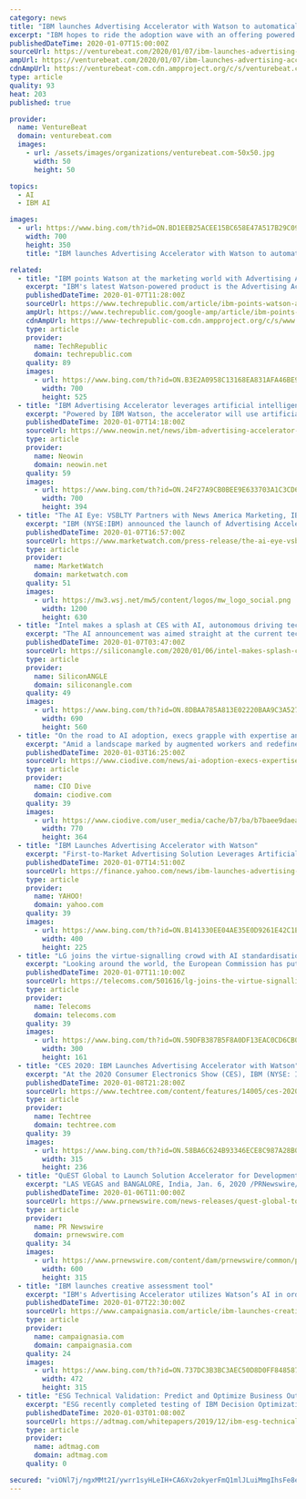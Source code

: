 ```yaml
---
category: news
title: "IBM launches Advertising Accelerator with Watson to automatically optimize campaigns with AI"
excerpt: "IBM hopes to ride the adoption wave with an offering powered by its Watson platform. IBM Advertising Accelerator, which launched today at the 2020 Consumer Electronics Show, leverages AI to predict the element combinations that drives the highest audience engagement and conversion. Watson automatically creates campaigns for customer segments ..."
publishedDateTime: 2020-01-07T15:00:00Z
sourceUrl: https://venturebeat.com/2020/01/07/ibm-launches-advertising-accelerator-with-watson-to-automatically-optimize-campaigns-with-ai/
ampUrl: https://venturebeat.com/2020/01/07/ibm-launches-advertising-accelerator-with-watson-to-automatically-optimize-campaigns-with-ai/amp/
cdnAmpUrl: https://venturebeat-com.cdn.ampproject.org/c/s/venturebeat.com/2020/01/07/ibm-launches-advertising-accelerator-with-watson-to-automatically-optimize-campaigns-with-ai/amp/
type: article
quality: 93
heat: 203
published: true

provider:
  name: VentureBeat
  domain: venturebeat.com
  images:
    - url: /assets/images/organizations/venturebeat.com-50x50.jpg
      width: 50
      height: 50

topics:
  - AI
  - IBM AI

images:
  - url: https://www.bing.com/th?id=ON.BD1EEB25ACEE15BC658E47A517B29C09
    width: 700
    height: 350
    title: "IBM launches Advertising Accelerator with Watson to automatically optimize campaigns with AI"

related:
  - title: "IBM points Watson at the marketing world with Advertising Accelerator"
    excerpt: "IBM's latest Watson-powered product is the Advertising Accelerator announced at CES 2020. The predictive audience tool uses artificial intelligence (AI) and machine learning to identify and recommend creative assets most likely to drive engagement in a target audience. The new tool helps media buyers and brands improve the effectiveness and ..."
    publishedDateTime: 2020-01-07T11:28:00Z
    sourceUrl: https://www.techrepublic.com/article/ibm-points-watson-at-the-marketing-world-with-advertising-accelerator/
    ampUrl: https://www.techrepublic.com/google-amp/article/ibm-points-watson-at-the-marketing-world-with-advertising-accelerator/
    cdnAmpUrl: https://www-techrepublic-com.cdn.ampproject.org/c/s/www.techrepublic.com/google-amp/article/ibm-points-watson-at-the-marketing-world-with-advertising-accelerator/
    type: article
    provider:
      name: TechRepublic
      domain: techrepublic.com
    quality: 89
    images:
      - url: https://www.bing.com/th?id=ON.B3E2A0958C13168EA831AFA46BE9C31D
        width: 700
        height: 525
  - title: "IBM Advertising Accelerator leverages artificial intelligence for optimum viewer engagement"
    excerpt: "Powered by IBM Watson, the accelerator will use artificial intelligence to predict the best choice of creative elements to be used in advertising that will, in turn, translate into high engagement and conversion from the audience. Specifically, by leveraging artificial intelligence, three important factors while advertising will be enabled:"
    publishedDateTime: 2020-01-07T14:18:00Z
    sourceUrl: https://www.neowin.net/news/ibm-advertising-accelerator-leverages-artificial-intelligence-for-optimum-viewer-engagement
    type: article
    provider:
      name: Neowin
      domain: neowin.net
    quality: 59
    images:
      - url: https://www.bing.com/th?id=ON.24F27A9CB0BEE9E633703A1C3CD6B35D
        width: 700
        height: 394
  - title: "The AI Eye: VSBLTY Partners with News America Marketing, IBM Announces Advertising Accelerator with Watson and CEVA Partners with SiFive"
    excerpt: "IBM (NYSE:IBM) announced the launch of Advertising Accelerator with Watson at the 2020 Consumer Electronics Show (CES). Advertising Accelerator is described in the press release as \"a first-to-market offering that leverages artificial intelligence (AI) to predict the optimal combination of creative elements to help drive high engagement and ..."
    publishedDateTime: 2020-01-07T16:57:00Z
    sourceUrl: https://www.marketwatch.com/press-release/the-ai-eye-vsblty-partners-with-news-america-marketing-ibm-announces-advertising-accelerator-with-watson-and-ceva-partners-with-sifive-2020-01-07
    type: article
    provider:
      name: MarketWatch
      domain: marketwatch.com
    quality: 51
    images:
      - url: https://mw3.wsj.net/mw5/content/logos/mw_logo_social.png
        width: 1200
        height: 630
  - title: "Intel makes a splash at CES with AI, autonomous driving tech and Tiger Lake chips"
    excerpt: "The AI announcement was aimed straight at the current tech battlefield of autonomous-vehicle technology. After emerging during the 2010s, it’s now potentially set to deliver in the 2020s, with likely consolidation of companies along the way. Intel Chief Executive Officer Bob Swan started his CES conference with new from Mobileye NV ..."
    publishedDateTime: 2020-01-07T03:47:00Z
    sourceUrl: https://siliconangle.com/2020/01/06/intel-makes-splash-ces-autonomous-driving-tech-ai-tiger-lake/
    type: article
    provider:
      name: SiliconANGLE
      domain: siliconangle.com
    quality: 49
    images:
      - url: https://www.bing.com/th?id=ON.8DBAA785A813E02220BAA9C3A5277FA7
        width: 690
        height: 560
  - title: "On the road to AI adoption, execs grapple with expertise and data"
    excerpt: "Amid a landscape marked by augmented workers and redefined business models, companies that fail to overcome the knowledge, data and tool barriers to AI adoption are at risk of ceding ground to the competition. It's a trend IBM hopes to capitalize on, with tools like IBM Watson promising to address real-world problems. \"While there is still work ..."
    publishedDateTime: 2020-01-03T16:25:00Z
    sourceUrl: https://www.ciodive.com/news/ai-adoption-execs-expertise-data/569747/
    type: article
    provider:
      name: CIO Dive
      domain: ciodive.com
    quality: 39
    images:
      - url: https://www.ciodive.com/user_media/cache/b7/ba/b7baee9daea0631ca01e244162568fa8.jpg
        width: 770
        height: 364
  - title: "IBM Launches Advertising Accelerator with Watson"
    excerpt: "First-to-Market Advertising Solution Leverages Artificial Intelligence to Predict Creative Elements and Classify Audiences to Help Drive Optimum Engagement for Clients LAS VEGAS, Jan. 7, 2020 /PRNewswire/ -- At the 2020 Consumer Electronics Show (CES), IBM (NYSE: IBM) today announced the launch of Advertising Accelerator with Watson ..."
    publishedDateTime: 2020-01-07T14:51:00Z
    sourceUrl: https://finance.yahoo.com/news/ibm-launches-advertising-accelerator-watson-120000898.html
    type: article
    provider:
      name: YAHOO!
      domain: yahoo.com
    quality: 39
    images:
      - url: https://www.bing.com/th?id=ON.B141330EE04AE35E0D9261E42C1E4502
        width: 400
        height: 225
  - title: "LG joins the virtue-signalling crowd with AI standardisation plug"
    excerpt: "Looking around the world, the European Commission has put together a group to create an ethics framework to guide the development of AI, Facebook has backed a German initiative called the ‘Institute for Ethics in Artificial Intelligence’, the UK Government has formed its own AI Council, the US has launched the ‘American AI Initiative ..."
    publishedDateTime: 2020-01-07T11:10:00Z
    sourceUrl: https://telecoms.com/501616/lg-joins-the-virtue-signalling-crowd-with-ai-standardisation-plug/
    type: article
    provider:
      name: Telecoms
      domain: telecoms.com
    quality: 39
    images:
      - url: https://www.bing.com/th?id=ON.59DFB387B5F8A0DF13EAC0CD6CB01852
        width: 300
        height: 161
  - title: "CES 2020: IBM Launches Advertising Accelerator with Watson"
    excerpt: "At the 2020 Consumer Electronics Show (CES), IBM (NYSE: IBM) today announced the launch of Advertising Accelerator with Watson, a first-to-market offering that leverages artificial intelligence (AI) to predict the optimal combination of creative elements to help drive high engagement and conversion for a given audience. The predictive solution ..."
    publishedDateTime: 2020-01-08T21:28:00Z
    sourceUrl: https://www.techtree.com/content/features/14005/ces-2020-ibm-launches-advertising-accelerator-watson.html
    type: article
    provider:
      name: Techtree
      domain: techtree.com
    quality: 39
    images:
      - url: https://www.bing.com/th?id=ON.58BA6C624B93346ECE8C987A28B0D845
        width: 315
        height: 236
  - title: "QuEST Global to Launch Solution Accelerator for Development of AI Applications Using Deep Learning at CES 2020"
    excerpt: "LAS VEGAS and BANGALORE, India, Jan. 6, 2020 /PRNewswire/ -- QuEST Global, a global product engineering and lifecycle services company, will unveil a solution accelerator which will help to design, train, deploy and manage Deep Learning (DL) models for the development of computer vision applications at CES (Consumer Electronics Show ..."
    publishedDateTime: 2020-01-06T11:00:00Z
    sourceUrl: https://www.prnewswire.com/news-releases/quest-global-to-launch-solution-accelerator-for-development-of-ai-applications-using-deep-learning-at-ces-2020-300980784.html
    type: article
    provider:
      name: PR Newswire
      domain: prnewswire.com
    quality: 34
    images:
      - url: https://www.prnewswire.com/content/dam/prnewswire/common/prn_facebook_sharing_logo.jpg
        width: 600
        height: 315
  - title: "IBM launches creative assessment tool"
    excerpt: "IBM's Advertising Accelerator utilizes Watson’s AI in order to help advertisers better understand the creative preferences of an audience segment, and stop attempting outreach to unresponsive audiences in the process. Ad targeting enables marketers to identify core customers, who are often overserved with..."
    publishedDateTime: 2020-01-07T22:30:00Z
    sourceUrl: https://www.campaignasia.com/article/ibm-launches-creative-assessment-tool/456463
    type: article
    provider:
      name: campaignasia.com
      domain: campaignasia.com
    quality: 24
    images:
      - url: https://www.bing.com/th?id=ON.737DC3B3BC3AEC50D8D0FF8485873B43
        width: 472
        height: 315
  - title: "ESG Technical Validation: Predict and Optimize Business Outcomes with IBM Decision Optimization for Watson Studio and IBM Cloud Pak for Data"
    excerpt: "ESG recently completed testing of IBM Decision Optimization for Watson Studio, which is designed to enable organizations to accelerate the value they can extract from AI more easily. Testing examined how IBM Watson Studio with Decision Optimization collects data, organizes an analytics foundation, and analyzes insights at scale—with a focus ..."
    publishedDateTime: 2020-01-03T01:08:00Z
    sourceUrl: https://adtmag.com/whitepapers/2019/12/ibm-esg-technical-validation-predict-and-optimize-business-outcomes-ds-os-us.aspx?tc=page0
    type: article
    provider:
      name: adtmag.com
      domain: adtmag.com
    quality: 0

secured: "viONl7j/ngxMMt2I/ywrr1syHLeIH+CA6Xv2okyerFmQ1mlJLuiMmgIhsFe8eXgWvY139yFWwkA/tF8bQfp6IAfClW2lgNoLihyWuTNn/MFK5oO27NLFucbLwiapEaoKFFAcYkoATduB/OMIFhs2279QEx1AwSSno517kG6x8iNENgfrN8vsjjJ19ArQIFyazDlzjBITU5X5byZoBqm9eCBjNmTj+dRq5TTlFYVPifyhlHsuu/Qz/nd4d/QUxYgL7W/AldcpKg4ZYzSXc1Hw8A==;rrh1JBZXL5ackC4CZwrPFA=="
---
```


